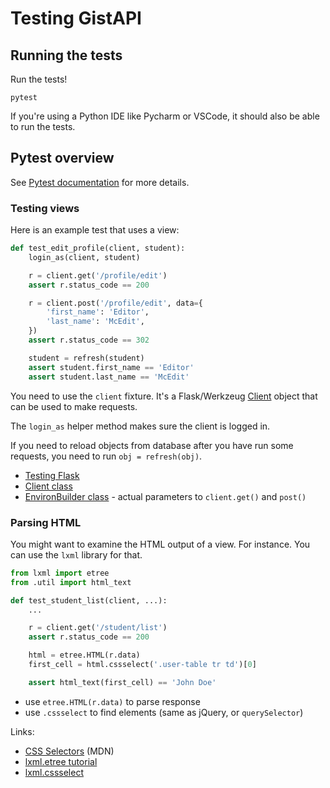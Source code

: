 # Testing GistAPI

## Running the tests

Run the tests!
   ```
   pytest
   ```
   If you're using a Python IDE like Pycharm or VSCode, it should also be able to run the tests.

## Pytest overview

See [Pytest documentation](https://docs.pytest.org/en/latest/) for more details.

### Testing views

Here is an example test that uses a view:

```python
def test_edit_profile(client, student):
    login_as(client, student)

    r = client.get('/profile/edit')
    assert r.status_code == 200

    r = client.post('/profile/edit', data={
        'first_name': 'Editor',
        'last_name': 'McEdit',
    })
    assert r.status_code == 302

    student = refresh(student)
    assert student.first_name == 'Editor'
    assert student.last_name == 'McEdit'
```

You need to use the `client` fixture. It's a Flask/Werkzeug [Client](http://werkzeug.pocoo.org/docs/0.14/test/#werkzeug.test.Client) object that can be used to make requests.

The `login_as` helper method makes sure the client is logged in.

If you need to reload objects from database after you have run some requests, you need to run `obj = refresh(obj)`.

- [Testing Flask](http://flask.pocoo.org/docs/1.0/testing/)
- [Client class](http://werkzeug.pocoo.org/docs/0.14/test/#werkzeug.test.Client)
- [EnvironBuilder class](http://werkzeug.pocoo.org/docs/0.14/test/#werkzeug.test.EnvironBuilder) - actual parameters to `client.get()` and `post()`

### Parsing HTML

You might want to examine the HTML output of a view. For instance. You can use the `lxml` library for that.

```python
from lxml import etree
from .util import html_text

def test_student_list(client, ...):
    ...

    r = client.get('/student/list')
    assert r.status_code == 200

    html = etree.HTML(r.data)
    first_cell = html.cssselect('.user-table tr td')[0]

    assert html_text(first_cell) == 'John Doe'
```

- use `etree.HTML(r.data)` to parse response
- use `.cssselect` to find elements (same as jQuery, or `querySelector`)

Links:
- [CSS Selectors](https://developer.mozilla.org/en-US/docs/Web/CSS/CSS_Selectors) (MDN)
- [lxml.etree tutorial](https://lxml.de/tutorial.html)
- [lxml.cssselect](https://lxml.de/cssselect.html)
